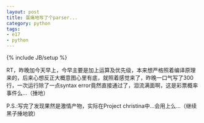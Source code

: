 ```yaml
---
layout: post
title: 蛋痛地写了个parser...
category: python
tags:
- e17
- python
---
```

{% include JB/setup %}

RT，昨晚加今天早上，今早主要是加上运算及优先级，本来想严格照着编译原理来的，后来心想反正大概意图心里有底，就照着感觉来了，昨晚一口气写了300行，一次运行除了一点syntax error竟然直接通过了，泪流满面啊，这是彩票概率事件么...（捶地）

P.S.:写完了发现果然是激情产物，实际在Project christina中...会用上么...（继续黑子捶地貌）

